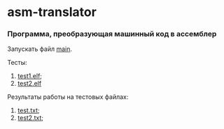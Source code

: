 # asm-translator
### Программа, преобразующая машинный код в ассемблер

Запускать файл [main](https://github.com/ramipru/asm-translator/blob/main/main.py). 

  Тесты:
  1. [test1.elf](https://github.com/ramipru/asm-translator/blob/main/test1.elf);
  2. [test2.elf](https://github.com/ramipru/asm-translator/blob/main/test2.elf)

  Результаты работы на тестовых файлах:
  1. [test.txt](https://github.com/ramipru/asm-translator/blob/main/test1.txt);
  2. [test2.txt](https://github.com/ramipru/asm-translator/blob/main/test2.txt);
